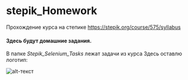 # stepik_Homework
Прохождение курса на степике https://stepik.org/course/575/syllabus
#### Здесь будут домашние задания.

В папке *Stepik_Selenium_Tasks* лежат задачи из курса
Здесь оставлю логотип:

![alt-текст](https://github.com/ZhuraTown/stepik_auto_tests_course_original/tree/main/images/stepik.png "Текст заголовка логотипа 1")
